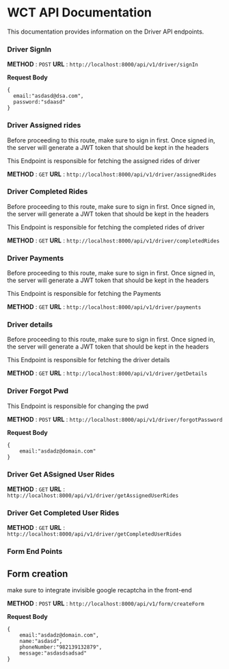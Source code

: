 # WCT API Documentation

This documentation provides information on the Driver API endpoints.

### Driver SignIn

**METHOD** : `POST`
**URL** : `http://localhost:8000/api/v1/driver/signIn`

**Request Body**

```
{
  email:"asdasd@dsa.com",
  password:"sdaasd"
}
```

### Driver Assigned rides

Before proceeding to this route, make sure to sign in first. Once signed in, the server will generate a JWT token that should be kept in the headers

This Endpoint is responsible for fetching the assigned rides of driver

**METHOD** : `GET`
**URL** : `http://localhost:8000/api/v1/driver/assignedRides`

### Driver Completed Rides

Before proceeding to this route, make sure to sign in first. Once signed in, the server will generate a JWT token that should be kept in the headers

This Endpoint is responsible for fetching the completed rides of driver

**METHOD** : `GET`
**URL** : `http://localhost:8000/api/v1/driver/completedRides`

### Driver Payments

Before proceeding to this route, make sure to sign in first. Once signed in, the server will generate a JWT token that should be kept in the headers

This Endpoint is responsible for fetching the Payments

**METHOD** : `GET`
**URL** : `http://localhost:8000/api/v1/driver/payments`

### Driver details

Before proceeding to this route, make sure to sign in first. Once signed in, the server will generate a JWT token that should be kept in the headers

This Endpoint is responsible for fetching the driver details

**METHOD** : `GET`
**URL** : `http://localhost:8000/api/v1/driver/getDetails`

### Driver Forgot Pwd

This Endpoint is responsible for changing the pwd

**METHOD** : `POST`
**URL** : `http://localhost:8000/api/v1/driver/forgotPassword`

**Request Body**

```
{
    email:"asdadz@domain.com"
}
```

### Driver Get ASsigned User Rides

**METHOD** : `GET`
**URL** : `http://localhost:8000/api/v1/driver/getAssignedUserRides`

### Driver Get Completed User Rides

**METHOD** : `GET`
**URL** : `http://localhost:8000/api/v1/driver/getCompletedUserRides`

### Form End Points

## Form creation

make sure to integrate invisible google recaptcha in the front-end

**METHOD** : `POST`
**URL** : `http://localhost:8000/api/v1/form/createForm`

**Request Body**

```
{
    email:"asdadz@domain.com",
    name:"asdasd",
    phoneNumber:"982139132879",
    message:"asdasdsadsad"
}
```
